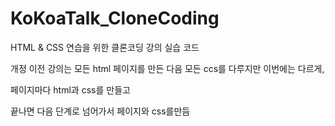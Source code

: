 # KoKoaTalk_CloneCoding

HTML & CSS 연습을 위한 클론코딩 강의 실습 코드

개정 이전 강의는 모든 html 페이지를 만든 다음 모든 ccs를 다루지만 이번에는 다르게,

페이지마다 html과 css를 만들고

끝나면 다음 단계로 넘어가서 페이지와 css를만듬
